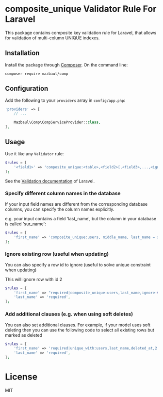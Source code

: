 # composite_unique Validator Rule For Laravel


This package contains composite key validation rule for Laravel, that allows for validation of multi-column UNIQUE indexes.

## Installation

Install the package through [Composer](http://getcomposer.org).
On the command line:

```
composer require mazbaul/comp
```

## Configuration

Add the following to your `providers` array in `config/app.php`:

```php
'providers' => [
    // ...

    Mazbaul\Comp\CompServiceProvider::class,
],
```

## Usage

Use it like any `Validator` rule:

```php
$rules = [
    '<field1>' => 'composite_unique:<table>,<field2>[,<field3>,...,<ignore_rowid>]',
];
```

See the [Validation documentation](http://laravel.com/docs/validation) of Laravel.

### Specify different column names in the database

If your input field names are different from the corresponding database columns,
you can specify the column names explicitly.

e.g. your input contains a field 'last_name', but the column in your database is called 'sur_name':
```php
$rules = [
    'first_name' => 'composite_unique:users, middle_name, last_name = sur_name',
];
```

### Ignore existing row (useful when updating)

You can also specify a row id to ignore (useful to solve unique constraint when updating)

This will ignore row with id 2

```php
$rules = [
    'first_name' => "required|composite_unique:users,last_name,ignore-$id",
    'last_name' => 'required',
];
```


### Add additional clauses (e.g. when using soft deletes)

You can also set additional clauses. For example, if your model uses soft deleting
then you can use the following code to select all existing rows but marked as deleted

```php
$rules = [
    'first_name' => 'required|unique_with:users,last_name,deleted_at,2 = custom_id_column',
    'last_name' => 'required',
];
```

# License

MIT
